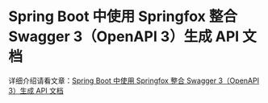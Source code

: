 # Spring Boot 中使用 Springfox 整合 Swagger 3（OpenAPI 3）生成 API 文档

详细介绍请看文章：[Spring Boot 中使用 Springfox 整合 Swagger 3（OpenAPI 3）生成 API 文档](https://blog.lanweihong.com/posts/8544/)